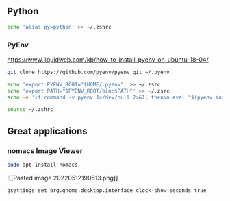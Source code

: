## Python
```bash
echo 'alias py=python' >> ~/.zshrc
```
### PyEnv
https://www.liquidweb.com/kb/how-to-install-pyenv-on-ubuntu-18-04/
```bash
git clone https://github.com/pyenv/pyenv.git ~/.pyenv

echo 'export PYENV_ROOT="$HOME/.pyenv"' >> ~/.zsrc
echo 'export PATH="$PYENV_ROOT/bin:$PATH"' >> ~/.zsrc
echo -e 'if command -v pyenv 1>/dev/null 2>&1; then\n eval "$(pyenv init -)"\nfi' >> ~/.zsrc

source ~/.zshrc
```

## Great applications

### nomacs Image Viewer
```bash
sudo apt install nomacs
```
  ![[Pasted image 20220512190513.png]]

```bash
gsettings set org.gnome.desktop.interface clock-show-seconds true
```
